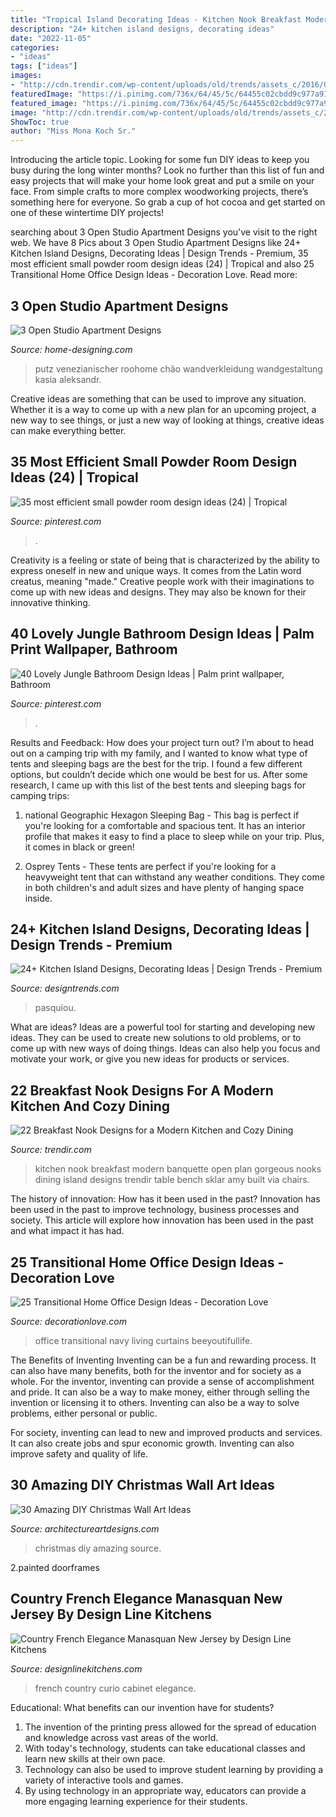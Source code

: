 ```yaml
---
title: "Tropical Island Decorating Ideas - Kitchen Nook Breakfast Modern Banquette Open Plan Gorgeous Nooks Dining Island Designs Trendir Table Bench Sklar Amy Built Via Chairs"
description: "24+ kitchen island designs, decorating ideas"
date: "2022-11-05"
categories:
- "ideas"
tags: ["ideas"]
images:
- "http://cdn.trendir.com/wp-content/uploads/old/trends/assets_c/2016/02/modern-kitchen-with-breakfast-banquette-nook-amy-sklar-2-thumb-630xauto-62892.jpg"
featuredImage: "https://i.pinimg.com/736x/64/45/5c/64455c02cbdd9c977a91b720908eb8cc.jpg"
featured_image: "https://i.pinimg.com/736x/64/45/5c/64455c02cbdd9c977a91b720908eb8cc.jpg"
image: "http://cdn.trendir.com/wp-content/uploads/old/trends/assets_c/2016/02/modern-kitchen-with-breakfast-banquette-nook-amy-sklar-2-thumb-630xauto-62892.jpg"
ShowToc: true
author: "Miss Mona Koch Sr."
---
```



Introducing the article topic.
Looking for some fun DIY ideas to keep you busy during the long winter months? Look no further than this list of fun and easy projects that will make your home look great and put a smile on your face. From simple crafts to more complex woodworking projects, there’s something here for everyone. So grab a cup of hot cocoa and get started on one of these wintertime DIY projects!

	

		
searching about 3 Open Studio Apartment Designs you've visit to the right web. We have 8 Pics about 3 Open Studio Apartment Designs like 24+ Kitchen Island Designs, Decorating Ideas | Design Trends - Premium, 35 most efficient small powder room design ideas (24) | Tropical and also 25 Transitional Home Office Design Ideas - Decoration Love. Read more:
		
    
## 3 Open Studio Apartment Designs

<img loading=lazy src="http://cdn.home-designing.com/wp-content/uploads/2015/04/reclaimed-wood-bath-design.jpg" onerror="this.onerror=null;this.src='https://tse2.mm.bing.net/th?id=OIP.W36kf7bSFq6if-G0uHVLvQHaJ3&amp;pid=15.1';" alt="3 Open Studio Apartment Designs">

_Source: home-designing.com_

>putz venezianischer roohome chão wandverkleidung wandgestaltung kasia aleksandr. 

	

Creative ideas are something that can be used to improve any situation. Whether it is a way to come up with a new plan for an upcoming project, a new way to see things, or just a new way of looking at things, creative ideas can make everything better.

    
## 35 Most Efficient Small Powder Room Design Ideas (24) | Tropical

<img loading=lazy src="https://i.pinimg.com/736x/0a/ec/01/0aec01bb8c474b7080b94d14c712a1ad.jpg" onerror="this.onerror=null;this.src='https://tse1.mm.bing.net/th?id=OIP.2i4YFvSoQhr5tlRNXvSAnwHaJ3&amp;pid=15.1';" alt="35 most efficient small powder room design ideas (24) | Tropical">

_Source: pinterest.com_

>. 

	

Creativity is a feeling or state of being that is characterized by the ability to express oneself in new and unique ways. It comes from the Latin word creatus, meaning "made." Creative people work with their imaginations to come up with new ideas and designs. They may also be known for their innovative thinking.

    
## 40 Lovely Jungle Bathroom Design Ideas | Palm Print Wallpaper, Bathroom

<img loading=lazy src="https://i.pinimg.com/736x/64/45/5c/64455c02cbdd9c977a91b720908eb8cc.jpg" onerror="this.onerror=null;this.src='https://tse4.mm.bing.net/th?id=OIP.Ch3GT9ph9sC6bSU362wQwwHaOX&amp;pid=15.1';" alt="40 Lovely Jungle Bathroom Design Ideas | Palm print wallpaper, Bathroom">

_Source: pinterest.com_

>. 

	

Results and Feedback: How does your project turn out?
I’m about to head out on a camping trip with my family, and I wanted to know what type of tents and sleeping bags are the best for the trip. I found a few different options, but couldn’t decide which one would be best for us. After some research, I came up with this list of the best tents and sleeping bags for camping trips:
1) national Geographic Hexagon Sleeping Bag - This bag is perfect if you're looking for a comfortable and spacious tent. It has an interior profile that makes it easy to find a place to sleep while on your trip. Plus, it comes in black or green!

2) Osprey Tents - These tents are perfect if you're looking for a heavyweight tent that can withstand any weather conditions. They come in both children's and adult sizes and have plenty of hanging space inside.

    
## 24+ Kitchen Island Designs, Decorating Ideas | Design Trends - Premium

<img loading=lazy src="https://images.designtrends.com/wp-content/uploads/2016/03/01055816/Simple-Contemporary-Kitchen-Island-Ideas.jpg" onerror="this.onerror=null;this.src='https://tse3.mm.bing.net/th?id=OIP.-IRPUkngc38kFHUBWEB1QAHaLH&amp;pid=15.1';" alt="24+ Kitchen Island Designs, Decorating Ideas | Design Trends - Premium">

_Source: designtrends.com_

>pasquiou. 

	

What are ideas?
Ideas are a powerful tool for starting and developing new ideas. They can be used to create new solutions to old problems, or to come up with new ways of doing things. Ideas can also help you focus and motivate your work, or give you new ideas for products or services.

    
## 22 Breakfast Nook Designs For A Modern Kitchen And Cozy Dining

<img loading=lazy src="http://cdn.trendir.com/wp-content/uploads/old/trends/assets_c/2016/02/modern-kitchen-with-breakfast-banquette-nook-amy-sklar-2-thumb-630xauto-62892.jpg" onerror="this.onerror=null;this.src='https://tse4.mm.bing.net/th?id=OIP.rxeU2l6Ctksn-h3NM9hv0wAAAA&amp;pid=15.1';" alt="22 Breakfast Nook Designs for a Modern Kitchen and Cozy Dining">

_Source: trendir.com_

>kitchen nook breakfast modern banquette open plan gorgeous nooks dining island designs trendir table bench sklar amy built via chairs. 

	

The history of innovation: How has it been used in the past?
Innovation has been used in the past to improve technology, business processes and society. This article will explore how innovation has been used in the past and what impact it has had.

    
## 25 Transitional Home Office Design Ideas - Decoration Love

<img loading=lazy src="http://www.decorationlove.com/wp-content/uploads/2016/04/Clean-and-cozy-Transitional-Home-Office-Design.jpg" onerror="this.onerror=null;this.src='https://tse2.mm.bing.net/th?id=OIP.0lP_dqQufEjTtZh0-PTc1wHaKI&amp;pid=15.1';" alt="25 Transitional Home Office Design Ideas - Decoration Love">

_Source: decorationlove.com_

>office transitional navy living curtains beeyoutifullife. 

	

The Benefits of Inventing
Inventing can be a fun and rewarding process. It can also have many benefits, both for the inventor and for society as a whole.
For the inventor, inventing can provide a sense of accomplishment and pride. It can also be a way to make money, either through selling the invention or licensing it to others. Inventing can also be a way to solve problems, either personal or public.

For society, inventing can lead to new and improved products and services. It can also create jobs and spur economic growth. Inventing can also improve safety and quality of life.

    
## 30 Amazing DIY Christmas Wall Art Ideas

<img loading=lazy src="http://www.architectureartdesigns.com/wp-content/uploads/2013/12/517.jpg" onerror="this.onerror=null;this.src='https://tse4.mm.bing.net/th?id=OIP.fHohk73-qf85e4H9DticGAHaJ3&amp;pid=15.1';" alt="30 Amazing DIY Christmas Wall Art Ideas">

_Source: architectureartdesigns.com_

>christmas diy amazing source. 

	

2.painted doorframes

    
## Country French Elegance Manasquan New Jersey By Design Line Kitchens

<img loading=lazy src="http://www.designlinekitchens.com/siteimages/thumbs/Curio-Cabinet-2358.jpg" onerror="this.onerror=null;this.src='https://tse1.mm.bing.net/th?id=OIP.ojnvC1KOvya4JLLu5Y5aTQAAAA&amp;pid=15.1';" alt="Country French Elegance Manasquan New Jersey by Design Line Kitchens">

_Source: designlinekitchens.com_

>french country curio cabinet elegance. 

	

Educational: What benefits can our invention have for students?
1. The invention of the printing press allowed for the spread of education and knowledge across vast areas of the world.
2. With today's technology, students can take educational classes and learn new skills at their own pace.
3. Technology can also be used to improve student learning by providing a variety of interactive tools and games.
4. By using technology in an appropriate way, educators can provide a more engaging learning experience for their students.

